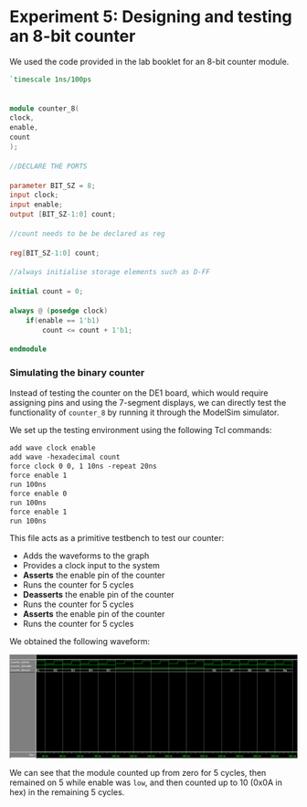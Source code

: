 # Experiment 5: Designing and testing an 8-bit counter

We used the code provided in the lab booklet for an 8-bit counter module.

```verilog
`timescale 1ns/100ps


module counter_8(
clock,
enable,
count
);

//DECLARE THE PORTS

parameter BIT_SZ = 8;
input clock;
input enable;
output [BIT_SZ-1:0] count;

//count needs to be be declared as reg

reg[BIT_SZ-1:0] count;

//always initialise storage elements such as D-FF

initial count = 0;

always @ (posedge clock)
	if(enable == 1'b1)
		count <= count + 1'b1;

endmodule
```

### Simulating the binary counter

Instead of testing the counter on the DE1 board, which would require assigning pins and using the 7-segment displays, we can directly test the functionality of `counter_8` by running it through the ModelSim simulator.

We set up the testing environment using the following Tcl commands:

```
add wave clock enable
add wave -hexadecimal count
force clock 0 0, 1 10ns -repeat 20ns
force enable 1
run 100ns
force enable 0
run 100ns
force enable 1
run 100ns
```
This file acts as a primitive testbench to test our counter:
- Adds the waveforms to the graph
- Provides a clock input to the system
- **Asserts** the enable pin of the counter
- Runs the counter for 5 cycles
- **Deasserts** the enable pin of the counter
- Runs the counter for 5 cycles
- **Asserts** the enable pin of the counter
- Runs the counter for 5 cycles

We obtained the following waveform:

![counter 300ns waveform](../images/p2_s5_wave.PNG)

We can see that the module counted up from zero for 5 cycles, then remained on 5 while enable was `low`, and then counted up to 10 (0x0A in hex) in the remaining 5 cycles.
